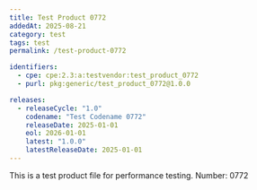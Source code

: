 ```yaml
---
title: Test Product 0772
addedAt: 2025-08-21
category: test
tags: test
permalink: /test-product-0772

identifiers:
  - cpe: cpe:2.3:a:testvendor:test_product_0772
  - purl: pkg:generic/test_product_0772@1.0.0

releases:
  - releaseCycle: "1.0"
    codename: "Test Codename 0772"
    releaseDate: 2025-01-01
    eol: 2026-01-01
    latest: "1.0.0"
    latestReleaseDate: 2025-01-01
---
```


This is a test product file for performance testing. Number: 0772
